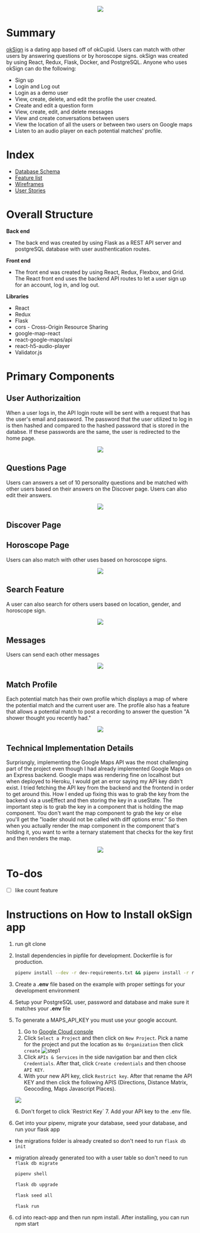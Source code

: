 <p align="center" width="80%">
  <img src="https://res.cloudinary.com/mabmab/image/upload/v1640812067/okSign/Screen_Shot_2021-12-29_at_1.07.40_PM_gknpnx.png"/>
</p>

# Summary 
[okSign](https://oksign-kelseysry.herokuapp.com/login) is a dating app based off of okCupid. Users can match with other users by answering questions or by horoscope signs. okSign was created by using React, Redux, Flask, Docker, and PostgreSQL. Anyone who uses okSign can do the following:

- Sign up
- Login and Log out
- Login as a demo user
- View, create, delete, and edit the profile the user created.
- Create and edit a question form 
- View, create, edit, and delete messages 
- View and create conversations between users
- View the location of all the users or between two users on Google maps
- Listen to an audio player on each potential matches' profile. 

# Index
- [Database Schema](https://github.com/kelseysry/okSign/wiki/Database-Schema)
- [Feature list](https://github.com/kelseysry/okSign/wiki/Feature-List)
- [Wireframes](https://github.com/kelseysry/okSign/wiki/Wireframe)
- [User Stories](https://github.com/kelseysry/okSign/wiki/User-Stories)

# Overall Structure

**Back end**
- The back end was created by using Flask as a REST API server and postgreSQL database with user austhentication routes.

**Front end**
- The front end was created by using React, Redux, Flexbox, and Grid. The React front end uses the backend API routes to let a user sign up for an account, log in, and log out.

**Libraries**
- React
- Redux
- Flask
- cors - Cross-Origin Resource Sharing
- google-map-react
- react-google-maps/api
- react-h5-audio-player
- Validator.js 


# Primary Components

## User Authorizaition

When a user logs in, the API login route will be sent with a request that has the user's email and password. The password that the user utilized to log in is then hashed and compared to the hashed password that is stored in the databse. If these passwords are the same, the user is redirected to the home page. 

  <p align="center" width="50%">
  <img src="https://res.cloudinary.com/mabmab/image/upload/v1643597151/okSign/Screen_Shot_2022-01-30_at_6.45.23_PM_f9ssub.png"/>
  </p>
  
## Questions Page 
 Users can answers a set of 10 personality questions and be matched with other users based on their answers on the Discover page. Users can also edit their answers. 
 
<p align="center" width="80%">
  <img src="https://res.cloudinary.com/mabmab/image/upload/v1643597213/okSign/Screen_Shot_2022-01-30_at_6.46.43_PM_j1rncs.png"/>
</p>

## Discover Page 

<!-- <img src="https://res.cloudinary.com/mabmab/image/upload/v1643599306/okSign/okSignGif3_z7kkds.gif" width="250" height="250"/>
 -->
<!-- <p align="center" width="80%">
  <img src="https://res.cloudinary.com/mabmab/image/upload/v1643598393/okSign/okSignGif_bnjgjk.gif"/>
</p> -->

## Horoscope Page 
Users can also match with other uses based on horoscope signs.
<p align="center" width="80%">
  <img src="https://res.cloudinary.com/mabmab/image/upload/v1643597461/okSign/Screen_Shot_2022-01-30_at_6.48.24_PM_suxobo.png"/>
</p>

## Search Feature 
 A user can also search for others users based on location, gender, and horoscope sign.
 <p align="center" width="80%">
  <img src="https://res.cloudinary.com/mabmab/image/upload/v1643597573/okSign/Screen_Shot_2022-01-30_at_6.48.54_PM_v51gt9.png"/>
</p>

 ## Messages 
 Users can send each other messages 
  <p align="center" width="50%">
  <img src="https://res.cloudinary.com/mabmab/image/upload/v1643597578/okSign/Screen_Shot_2022-01-30_at_6.49.47_PM_rwxwdn.png"/>
  </p>
 
 ## Match Profile
 Each potential match has their own profile which displays a map of where the potential match and the current user are. The profile also has a feature that allows a potential match to post a recording to answer the question "A shower thought you recently had." 
  <p align="center" width="50%">
  <img src="https://res.cloudinary.com/mabmab/image/upload/v1643597581/okSign/Screen_Shot_2022-01-30_at_6.50.18_PM_mgrsro.png"/>
  </p>

## Technical Implementation Details 
Surprisngly, implementing the Google Maps API was the most challenging part of the project even though I had already implemented Google Maps on an Express backend. Google maps was rendering fine on localhost but when deployed to Heroku, I would get an error saying my API key didn't exist. I tried fetching the API key from the backend and the frontend in order to get around this. How I ended up fixing this was to grab the key from the backend via a useEffect and then storing the key in a useState. The important step is to grab the key in a component that is holding the map component. You don't want the map component to grab the key or else you'll get the "loader should not be called with diff options error." So then when you actually render the map component in the component that's holding it, you want to write a ternary statement that checks for the key first and then renders the map.
  <p align="center" width="50%">
  <img src="https://res.cloudinary.com/mabmab/image/upload/v1640762015/okSign/Screen_Shot_2021-12-28_at_11.13.29_PM_cwo6yg.png"/>
  </p>

# To-dos
- [ ] like count feature 

# Instructions on How to Install okSign app 
1. run git clone
2. Install dependencies in pipfile for development. Dockerfile is for production.

      ```bash
      pipenv install --dev -r dev-requirements.txt && pipenv install -r requirements.txt
      ```
3. Create a **.env** file based on the example with proper settings for your
   development environment
4. Setup your PostgreSQL user, password and database and make sure it matches your **.env** file
5. To generate a MAPS_API_KEY you must use your google account. 
    1. Go to [Google Cloud console](https://console.cloud.google.com/)
    2. Click `Select a Project` and then click on `New Project`. Pick a name for the project and put the location as `No Organization` then click `create`
    ![step1](https://res.cloudinary.com/mabmab/image/upload/v1636849102/khmer_food/step1_ggni4z.png)
    3. Click `APIs & Services` in the side navigation bar and then click `Credentials`. After that, click `Create credentials` and then choose `API KEY`.
    4. With your new API key, click `Restrict key`. After that rename the API KEY and then click the following APIS (Directions, Distance Matrix, Geocoding, Maps Javascript Places). 
       <p align="center" width="50%">
      <img src="https://res.cloudinary.com/mabmab/image/upload/v1640762537/okSign/Screen_Shot_2021-12-28_at_11.22.08_PM_hokvpc.png"/>
      </p>
    6.  Don't forget to click `Restrict Key`
    7.  Add your API key to the .env file.
6. Get into your pipenv, migrate your database, seed your database, and run your flask app
- the migrations folder is already created so don't need to run `flask db init`
- migration already generated too with a user table so don't need to run `flask db migrate`

   ```bash
   pipenv shell
   ```

   ```bash
   flask db upgrade
   ```

   ```bash
   flask seed all
   ```

   ```bash
   flask run
   ```

6. cd into react-app and then run npm install. After installing, you can run npm start 
